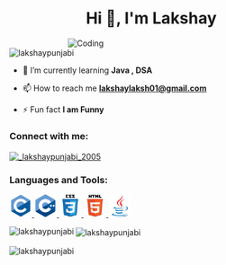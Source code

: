 <h1 align="center">Hi 👋, I'm Lakshay</h1>
<img align = "right" alt = "Coding" width ="400" src ="https://cdn.dribbble.com/users/2131993/screenshots/4948736/thoughtworks-gif_dribbble.gif"

<p align="left"> <img src="https://komarev.com/ghpvc/?username=lakshaypunjabi&label=Profile%20views&color=0e75b6&style=flat" alt="lakshaypunjabi" /> </p>

- 🌱 I’m currently learning **Java , DSA**

- 📫 How to reach me **lakshaylaksh01@gmail.com**

- ⚡ Fun fact **I am Funny**

<h3 align="left">Connect with me:</h3>
<p align="left">
<a href="https://instagram.com/_lakshaypunjabi_2005" target="blank"><img align="center" src="https://raw.githubusercontent.com/rahuldkjain/github-profile-readme-generator/master/src/images/icons/Social/instagram.svg" alt="_lakshaypunjabi_2005" height="30" width="40" /></a>
</p>

<h3 align="left">Languages and Tools:</h3>
<p align="left"> <a href="https://www.cprogramming.com/" target="_blank" rel="noreferrer"> <img src="https://raw.githubusercontent.com/devicons/devicon/master/icons/c/c-original.svg" alt="c" width="40" height="40"/> </a> <a href="https://www.w3schools.com/cpp/" target="_blank" rel="noreferrer"> <img src="https://raw.githubusercontent.com/devicons/devicon/master/icons/cplusplus/cplusplus-original.svg" alt="cplusplus" width="40" height="40"/> </a> <a href="https://www.w3schools.com/css/" target="_blank" rel="noreferrer"> <img src="https://raw.githubusercontent.com/devicons/devicon/master/icons/css3/css3-original-wordmark.svg" alt="css3" width="40" height="40"/> </a> <a href="https://www.w3.org/html/" target="_blank" rel="noreferrer"> <img src="https://raw.githubusercontent.com/devicons/devicon/master/icons/html5/html5-original-wordmark.svg" alt="html5" width="40" height="40"/> </a> <a href="https://www.java.com" target="_blank" rel="noreferrer"> <img src="https://raw.githubusercontent.com/devicons/devicon/master/icons/java/java-original.svg" alt="java" width="40" height="40"/> </a> </p>

<p><img align="left" src="https://github-readme-stats.vercel.app/api/top-langs?username=lakshaypunjabi&show_icons=true&locale=en&layout=compact" alt="lakshaypunjabi" /></p>

<p>&nbsp;<img align="center" src="https://github-readme-stats.vercel.app/api?username=lakshaypunjabi&show_icons=true&locale=en" alt="lakshaypunjabi" /></p>

<p><img align="center" src="https://github-readme-streak-stats.herokuapp.com/?user=lakshaypunjabi&" alt="lakshaypunjabi" /></p>
